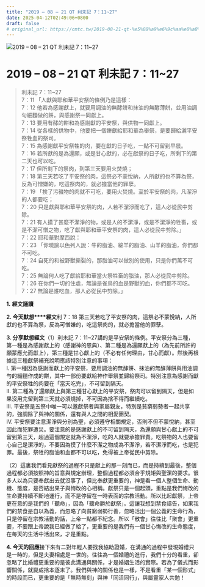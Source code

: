 ```yaml
---
title: "2019 – 08 – 21 QT 利未記 7：11~27"
date: 2025-04-12T02:49:06+0800
draft: false
# original_url: https://cmtc.tw/2019-08-21-qt-%e5%88%a9%e6%9c%aa%e8%a8%98-7%ef%bc%9a1127
---
```


![2019 – 08 – 21 QT 利未記 7：11~27](/images/qt.jpg   "2019 – 08 – 21 QT 利未記 7：11~27")

# 2019 – 08 – 21 QT 利未記 7：11~27

> 利未記 7：11~27  
> 7：11 「人獻與耶和華平安祭的條例乃是這樣：  
> 7：12 他若為感謝獻上，就要用調油的無酵餅和抹油的無酵薄餅，並用油調勻細麵做的餅，與感謝祭一同獻上。  
> 7：13 要用有酵的餅和為感謝獻的平安祭，與供物一同獻上。  
> 7：14 從各樣的供物中，他要把一個餅獻給耶和華為舉祭，是要歸給灑平安祭牲血的祭司。  
> 7：15 為感謝獻平安祭牲的肉，要在獻的日子吃，一點不可留到早晨。  
> 7：16 若所獻的是為還願，或是甘心獻的，必在獻祭的日子吃，所剩下的第二天也可以吃。  
> 7：17 但所剩下的祭肉，到第三天要用火焚燒；  
> 7：18 第三天若吃了平安祭的肉，這祭必不蒙悅納，人所獻的也不算為祭，反為可憎嫌的，吃這祭肉的，就必擔當他的罪孽。  
> 7：19 「挨了污穢物的肉就不可吃，要用火焚燒。至於平安祭的肉，凡潔淨的人都要吃；  
> 7：20 只是獻與耶和華平安祭的肉，人若不潔淨而吃了，這人必從民中剪除。  
> 7：21 有人摸了甚麼不潔淨的物，或是人的不潔淨，或是不潔淨的牲畜，或是不潔可憎之物，吃了獻與耶和華平安祭的肉，這人必從民中剪除。」  
> 7：22 耶和華對摩西說：  
> 7：23 「你曉諭以色列人說：牛的脂油、綿羊的脂油、山羊的脂油，你們都不可吃。  
> 7：24 自死的和被野獸撕裂的，那脂油可以做別的使用，只是你們萬不可吃。  
> 7：25 無論何人吃了獻給耶和華當火祭牲畜的脂油，那人必從民中剪除。  
> 7：26 在你們一切的住處，無論是雀鳥的血是野獸的血，你們都不可吃。  
> 7：27 無論是誰吃血，那人必從民中剪除。」

**1.** **經文誦讀**

**2. 今天默想****經文**利 7：18 第三天若吃了平安祭的肉，這祭必不蒙悅納，人所獻的也不算為祭，反為可憎嫌的，吃這祭肉的，就必擔當他的罪孽。

**3. 分享默想經文**（1）利未記 7：11~27講的是平安祭的條例。平安祭分為三種，第一種是為感謝獻上的（感謝神的恩典）、第二種是為還願獻上的（為先前所許的願蒙應允而獻上），第三種是甘心獻上的（不必有任何理由，甘心而獻）。然後再根據這三種獻祭補充說明應該特別注意的事項：  
I. 第一種因為感謝而獻上的平安祭，要用調油的無酵餅、抹油的無酵薄餅與用油調勻的細麵作成的餅，其中一部份要獻給神作舉祭並歸給祭司。特別注意為感謝而獻的平安祭牲的肉要在「當天吃完」，不可留到隔天。  
II. 第二種為了還願獻上與第三種甘心獻上的平安祭，祭肉可以留到隔天，但是如果沒用完留到第三天就必須燒掉，不可因為捨不得而繼續吃。  
III. 平安祭是五祭中唯一可以邀獻祭者與家屬親友，特別是貧窮弱勢者一起共享的，強調除了與神的關係，還有與人之間的相愛團契。  
IV. 平安祭要注意潔淨與分別為聖，必須遵守相關規定，否則不但不蒙悅納，甚至因此而犯罪遭災。要注意的是感謝獻上的不可留到隔天，為還願與甘心獻上的不可留到第三天，超過這個規定就為不潔淨，吃的人就要承擔罪責。吃祭物的人也要留心自己是潔淨的，不要因為摸了什麼不潔之物成為不潔淨，若不潔淨而吃，也是犯罪。最後，祭牲的脂油和血都不可以吃，免得被上帝從民中剪除。

（2）這裏我們看見獻祭的過程不只是獻上的那一刻而已，而是持續到最後，整個過程都必須按照神的旨意與規定辦理，整個過程都必須合乎規矩與聖潔的要求。很多人以為只要奉獻出去就沒事了，但比奉獻更重要的，神是看一個人整個生命、動機、態度，是否結出果子與悔改的心相稱。獻祭只是一個起頭，重點是我們悔改的生命要持續不斷地運行，而不是停留在一時表面的宗教活動。所以比起獻祭，上帝更在意的是我們的「聽命」，因為「聽命勝於獻祭」。這讓我想到禁食禱告，如果我們的禁食是自以為義，而忽略了向貧窮弱勢行善，忽略活出一個公義的生命行為，只是停留在宗教活動的話，上帝一點都不紀念。所以「散會」往往比「聚會」更重要，不要跟上帝說我已經做了給了，更重要的是我們有一個甘心悔改的生命態度，在每天的生活中活出來，才是重點。

**4. 今天的回應**接下來有二對年輕人要找我協助證婚，在溝通的過程中發現婚禮只是一時的，但是夫妻相處是一世的。往往為一個婚禮的進行，我們十分的看重，卻忽略了比婚禮更重要的是彼此溝通與關係，才是婚姻生活的實際。若為了儀式而影響關係，就變成捨本逐末了。我們與神的關係也是一樣，不是看重「某一個形式」的時段而已，更重要的是「無時無刻」與神「同活同行」，與屬靈家人共勉！